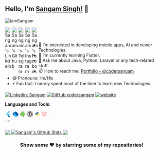## Hello, I'm [Sangam Singh!](https://codersangam.com) 👋

<p align="left"> <img src="https://komarev.com/ghpvc/?username=codersangam&label=Views&color=green&style=plastic" alt="iamSangam" /> </p>


<a href="https://www.linkedin.com/in/sangam-singh-1b21941a0/">
  <img align="left" alt="Sangam's Linkdein" width="22px" src="https://cdn.jsdelivr.net/npm/simple-icons@v3/icons/linkedin.svg" />
</a>
<a href="https://github.com/codersangam">
  <img align="left" alt="Sangam's Github" width="22px" src="https://cdn.jsdelivr.net/npm/simple-icons@v3/icons/github.svg" />
</a>
<a href="https://t.me/codersangam">
  <img align="left" alt="Sangam's Telegram" width="22px" src="https://cdn.jsdelivr.net/npm/simple-icons@v3/icons/telegram.svg" />
</a>
<a href="https://instagram.com/codersangam">
  <img align="left" alt="Sangam's Instagram" width="22px" src="https://cdn.jsdelivr.net/npm/simple-icons@v3/icons/instagram.svg" />
</a>
<a href="https://www.facebook.com/people/Ronnie/100026804131628/">
  <img align="left" alt="Sangam's Facebook" width="22px" src="https://cdn.jsdelivr.net/npm/simple-icons@v3/icons/facebook.svg" />
</a>


<br/>
<br/>


- 👀 I’m interested in developing mobile apps, AI and newer Technologies.
- 🌱 I’m currently learning Flutter.
- 💬 Ask me about Java, Python, Laravel or any tech-related stuff.
- 📫 How to reach me: [Portfolio - @codersangam](https://codersangam.com)
- 😄 Pronouns: He/His
- ⚡ Fun fact: I nearly spent most of the time to learn new Technologies.


[![Linkedin: Sangam](https://img.shields.io/badge/-sangam-blue?style=flat-square&logo=Linkedin&logoColor=white&link=https://www.linkedin.com/in/sangam-singh-1b21941a0/)](https://img.shields.io/badge/-sangam-blue?style=flat-square&logo=Linkedin&logoColor=white&link=https://www.linkedin.com/in/sangam-singh-1b21941a0/)
[![GitHub codersangam](https://img.shields.io/github/followers/codersangam?label=follow&style=social)](https://github.com/codersangam)
[![website](https://img.shields.io/badge/PortfolioWebsite-Sangam-2648ff?style=flat-square&logo=google-chrome)](https://codersangam.com)


**Languages and Tools:**  

<code><img height="20" src="https://raw.githubusercontent.com/github/explore/80688e429a7d4ef2fca1e82350fe8e3517d3494d/topics/flutter/flutter.png"></code>
<code><img height="20" src="https://raw.githubusercontent.com/github/explore/80688e429a7d4ef2fca1e82350fe8e3517d3494d/topics/dart/dart.png"></code>
<code><img height="20" src="https://raw.githubusercontent.com/github/explore/80688e429a7d4ef2fca1e82350fe8e3517d3494d/topics/android/android.png"></code>
<code><img height="20" src="https://raw.githubusercontent.com/github/explore/80688e429a7d4ef2fca1e82350fe8e3517d3494d/topics/wordpress/wordpress.png"></code>
<code><img height="20" src="https://raw.githubusercontent.com/github/explore/80688e429a7d4ef2fca1e82350fe8e3517d3494d/topics/python/python.png"></code>
<code><img height="20" src="https://raw.githubusercontent.com/github/explore/80688e429a7d4ef2fca1e82350fe8e3517d3494d/topics/laravel/laravel.png"></code>    
<code><img height="20" src="https://raw.githubusercontent.com/github/explore/80688e429a7d4ef2fca1e82350fe8e3517d3494d/topics/java/java.png"></code>    

<a href="https://github.com/codersangam">
  <img align="center" src="https://github-readme-stats.vercel.app/api/top-langs/?username=codersangam&theme=dracula&hide_langs_below=1" />
</a>
<a href="https://github.com/codersangam">
 <img align="center" src="https://github-readme-stats.vercel.app/api?username=codersangam&show_icons=true&theme=midnight-purple&line_height=27&count_private=true" alt="Sangam's Github Stats"/>
</a>
<a href="https://github.com/codersangam/flutter-basics">
  <img align="center" src="https://github-readme-stats.vercel.app/api/pin/?username=codersangam&repo=flutter-basics&theme=nightowl" />
</a>


<div align="center">

### Show some ❤️ by starring some of my repositories!

</div>

